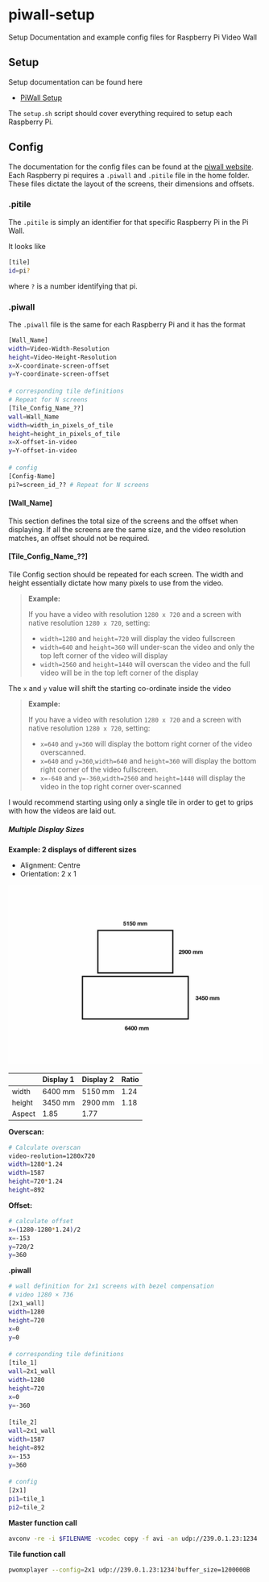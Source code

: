 # piwall-setup

Setup Documentation and example config files for Raspberry Pi Video Wall

## Setup

Setup documentation can be found here

- [PiWall Setup](http://www.piwall.co.uk/information/installation)

The `setup.sh` script should cover everything required to setup each Raspberry Pi.

## Config

The documentation for the config files can be found at the [piwall website](http://www.piwall.co.uk/information/configuration-file).
Each Raspberry pi requires a `.piwall` and `.pitile` file in the home folder. These files dictate the layout of the screens, their dimensions and offsets.

### .pitile

The `.pitile` is simply an identifier for that specific Raspberry Pi in the Pi Wall.

It looks like

```bash
[tile]
id=pi?
```

where `?` is a number identifying that pi.

### .piwall

The `.piwall` file is the same for each Raspberry Pi and it has the format

```bash
[Wall_Name]
width=Video-Width-Resolution
height=Video-Height-Resolution
x=X-coordinate-screen-offset
y=Y-coordinate-screen-offset

# corresponding tile definitions
# Repeat for N screens
[Tile_Config_Name_??]
wall=Wall_Name
width=width_in_pixels_of_tile
height=height_in_pixels_of_tile
x=X-offset-in-video
y=Y-offset-in-video

# config
[Config-Name]
pi?=screen_id_?? # Repeat for N screens
```

#### [Wall_Name]

This section defines the total size of the screens and the offset when displaying. If all the screens are the same size, and the video resolution matches, an offset should not be required.

#### [Tile_Config_Name_??]

Tile Config section should be repeated for each screen. The width and height essentially dictate how many pixels to use from the video.

> **Example:**
>
> If you have a video with resolution `1280 x 720` and a screen with native resolution `1280 x 720`, setting:
>
> - `width=1280` and `height=720` will display the video fullscreen
> - `width=640` and `height=360` will under-scan the video and only the top left corner of the video will display
> - `width=2560` and `height=1440` will overscan the video and the full video will be in the top left corner of the display

The `x` and `y` value will shift the starting co-ordinate inside the video

> **Example:**
>
> If you have a video with resolution `1280 x 720` and a screen with native resolution `1280 x 720`, setting:
>
> - `x=640` and `y=360` will display the bottom right corner of the video overscanned.
> - `x=640` and `y=360`,`width=640` and `height=360` will display the bottom right corner of the video fullscreen.
> - `x=-640` and `y=-360`,`width=2560` and `height=1440` will display the video in the top right corner over-scanned

I would recommend starting using only a single tile in order to get to grips with how the videos are laid out.

##### Multiple Display Sizes

**Example: 2 displays of different sizes**

- Alignment: Centre
- Orientation: 2 x 1

![](images/screen-example.jpg)

|        | Display 1 | Display 2 | Ratio |
| :----- | :-------- | :-------- | ----- |
| width  | 6400 mm   | 5150 mm   | 1.24  |
| height | 3450 mm   | 2900 mm   | 1.18  |
| Aspect | 1.85      | 1.77      |       |

**Overscan:**

```bash
# Calculate overscan
video-reolution=1280x720
width=1280*1.24
width=1587
height=720*1.24
height=892
```

**Offset:**

```bash
# calculate offset
x=(1280-1280*1.24)/2
x=-153
y=720/2
y=360
```

**.piwall**

```bash
# wall definition for 2x1 screens with bezel compensation
# video 1280 × 736
[2x1_wall]
width=1280
height=720
x=0
y=0

# corresponding tile definitions
[tile_1]
wall=2x1_wall
width=1280
height=720
x=0
y=-360

[tile_2]
wall=2x1_wall
width=1587
height=892
x=-153
y=360

# config
[2x1]
pi1=tile_1
pi2=tile_2
```

**Master function call**

```bash
avconv -re -i $FILENAME -vcodec copy -f avi -an udp://239.0.1.23:1234
```

**Tile function call**

```bash
pwomxplayer --config=2x1 udp://239.0.1.23:1234?buffer_size=1200000B
```
